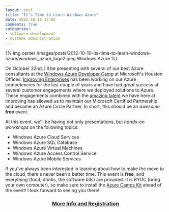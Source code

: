 ```yaml
---
layout: post
title: "It's Time to Learn Windows Azure"
date: 2012-10-10 17:02
comments: true
categories: 
- software development
- systems administration
---
```


{% img center /images/posts/2012-10-10-its-time-to-learn-windows-azure/windows_azure_logo2.jpeg Windows Azure %}

On October 22nd, I'll be presenting with several of our best Azure consultants at the <a href="http://www.improvingenterprises.com/events/event/windows-azure-developer-camp/">Windows Azure Developer Camp</a> at Microsoft's Houston Offices. <a href="http://www.improvingenterprises.com">Improving Enterprises</a> has been working on our Azure competencies for the last couple of years and have had <em>great</em> success at several customer engagements where we deployed solutions to Azure. These engagements combined with the <a href="http://www.improvingenterprises.com/about/people">amazing talent</a> we have here at Improving has allowed us to maintain our Microsoft Certified Partnership and become an Azure Circle Partner. In short, this should be an <em>awesome</em> <strong>free</strong> event.

At this event, we'll be having not only presentations, but <em>hands-on workshops</em> on the following topics:

<ul>
<li>Windows Azure Cloud Services</li>
<li>Windows Azure SQL Database</li>
<li>Windows Azure Virtual Machines</li>
<li>Windows Azure Access Control Service</li>
<li>Windows Azure Mobile Services</li>
</ul>

If you've always been interested in learning about how to make the move to the cloud, there's never been a better time. This event is <strong>free</strong>, and everything (food, drinks, the software bits) are provided. It is BYOC (bring your own computer), so make sure to install the <a href="http://www.devcamps.ms/windowsazure/downloads">Azure Camps Kit</a> ahead of the event! I look forward to seeing you there!

<h3 style="text-align: center;"><a href="http://www.improvingenterprises.com/events/event/windows-azure-developer-camp/">More Info and Registration</a></h3>
